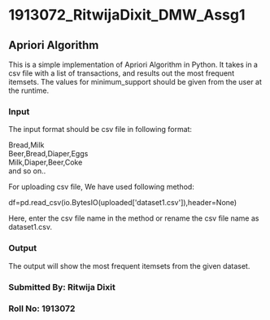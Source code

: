 # 1913072_RitwijaDixit_DMW_Assg1
## Apriori Algorithm

This is a simple implementation of Apriori Algorithm in Python. It takes in a csv file with a list of transactions, and results out the most frequent itemsets. The values for minimum_support should be given from the user at the runtime.

### Input

The input format should be csv file in following format:

Bread,Milk <br>
Beer,Bread,Diaper,Eggs <br>
Milk,Diaper,Beer,Coke <br>
and so on..

For uploading csv file, We have used following method:

df=pd.read_csv(io.BytesIO(uploaded['dataset1.csv']),header=None)

Here, enter the csv file name in the method or rename the csv file name as dataset1.csv.

### Output
The output will show the most frequent itemsets from the given dataset.
### Submitted By: Ritwija Dixit
### Roll No: 1913072
